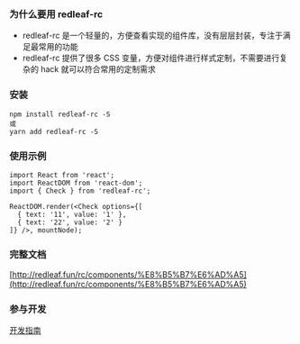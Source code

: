 ### 为什么要用 redleaf-rc

- redleaf-rc 是一个轻量的，方便查看实现的组件库，没有层层封装，专注于满足最常用的功能
- redleaf-rc 提供了很多 CSS 变量，方便对组件进行样式定制，不需要进行复杂的 hack 就可以符合常用的定制需求

### 安装

```
npm install redleaf-rc -S
或
yarn add redleaf-rc -S
```

### 使用示例

```
import React from 'react';
import ReactDOM from 'react-dom';
import { Check } from 'redleaf-rc';

ReactDOM.render(<Check options={[
  { text: '11', value: '1' },
  { text: '22', value: '2' }
]} />, mountNode);
```

### 完整文档

[http://redleaf.fun/rc/components/%E8%B5%B7%E6%AD%A5](http://redleaf.fun/rc/components/%E8%B5%B7%E6%AD%A5)

### 参与开发

[开发指南](https://github.com/redleaf-fe/redleaf-rc/blob/master/%E5%BC%80%E5%8F%91%E6%8C%87%E5%8D%97.md)
